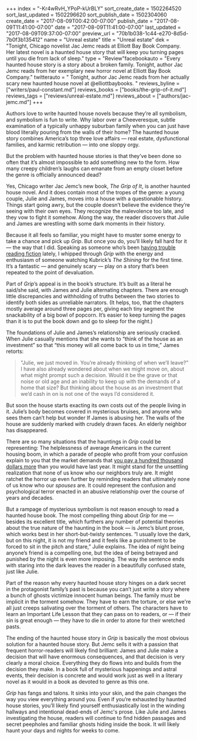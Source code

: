 +++
index = "-Kr4wRvH_YPoP-kUrBLY"
sort_create_date = 1502264520
sort_last_updated = 1502296620
sort_publish_date = 1502304060
create_date = "2017-08-09T00:42:00-07:00"
publish_date = "2017-08-09T11:41:00-07:00"
date = "2017-08-09T11:41:00-07:00"
last_updated = "2017-08-09T09:37:00-07:00"
preview_url = "70b1b038-1c44-e270-8d5d-7b0f3b135412"
name = "Unreal estate"
title = "Unreal estate"
dek = "Tonight, Chicago novelist Jac Jemc reads at Elliott Bay Book Company. Her latest novel is a haunted house story that will keep you turning pages until you die from lack of sleep."
type = "Review"facebookauto = "Every haunted house story is a story about a broken family.  Tonight, author Jac Jemc reads from her exemplary new horror novel at Elliott Bay Book Company."
twitterauto = " Tonight, author Jac Jemc reads from her actually scary new haunted house novel at @elliottbaybooks. "
reviews_byline = ["writers/paul-constant.md"]
reviews_books = ["books/the-grip-of-it.md"]
reviews_tags = ["reviews/unreal-estate.md"]
reviews_about = ["authors/jac-jemc.md"]
+++

Authors love to write haunted house novels because they’re all symbolism, and symbolism is fun to write. Why labor over a Cheeveresque, subtle examination of a typically unhappy suburban family when you can just have blood literally pouring from the walls of their home? The haunted house story combines America’s top three love affairs — real estate, dysfunctional families, and karmic retribution — into one sloppy orgy.

But the problem with haunted house stories is that they’ve been done so often that it’s almost impossible to add something new to the form. How many creepy children’s laughs can emanate from an empty closet before the genre is officially announced dead? 

Yes, Chicago writer Jac Jemc’s new book, *The Grip of It*, is another haunted house novel. And it does contain most of the tropes of the genre: a young couple, Julie and James, moves into a house with a questionable history. Things start going awry, but the couple doesn’t believe the evidence they’re seeing with their own eyes. They recognize the malevolence too late, and they vow to fight it somehow. Along the way, the reader discovers that Julie and James are wrestling with some dark moments in their history.

Because it all feels so familiar, you might have to muster some energy to take a chance and pick up *Grip*. But once you do, you’ll likely fall hard for it — the way that I did. Speaking as someone who’s been [having trouble reading fiction](http://www.seattlereviewofbooks.com/notes/2017/07/28/no-donald-trump-didnt-kill-fiction-he-just-knocked-it-out-for-a-little-while/) lately, I whipped through *Grip* with the energy and enthusiasm of someone watching Kubrick’s *The Shining* for the first time. It’s a fantastic — and genuinely scary — play on a story that’s been repeated to the point of devaluation.

Part of *Grip*’s appeal is in the book’s structure. It’s built as a literal he said/she said, with James and Julie alternating chapters. There are enough little discrepancies and withholding of truths between the two stories to identify both sides as unreliable narrators. (It helps, too, that the chapters mostly average around three pages per, giving each tiny segment the snackability of a big bowl of popcorn. It’s easier to keep turning the pages than it is to put the book down and go to sleep for the night.)

The foundations of Julie and James’s relationship are seriously cracked. When Julie casually mentions that she wants to “think of the house as an investment” so that “this money will all come back to us in time,” James retorts:

<blockquote>”Julie, we just moved in. You’re already thinking of when we’ll leave?” I have also already wondered about when we might move on, about what might prompt such a decision. Would it be the grave or that noise or old age and an inability to keep up with the demands of a home that size? But thinking about the house as an investment that we’d cash in on is not one of the ways I’d considered it.</blockquote>

But soon the house starts exacting its own costs out of the people living in it. Julie’s body becomes covered in mysterious bruises, and anyone who sees them can’t help but wonder If James is abusing her. The walls of the house are suddenly marked with crudely drawn faces. An elderly neighbor has disappeared.

There are so many situations that the hauntings in *Grip* could be representing: The helplessness of average Americans in the current housing boom, in which a parade of people who profit from your confusion explain to you that the market demands that [you pay a hundred thousand dollars more](http://www.seattletimes.com/business/real-estate/king-county-home-prices-grow-100000-in-a-year-for-first-time-ever/) than you would have last year. It might stand for the unsettling realization that none of us know who our neighbors truly are. It might ratchet the horror up even further by reminding readers that ultimately none of us know who our *spouses* are. It could represent the confusion and psychological terror enacted in an abusive relationship over the course of years and decades. 

But a rampage of mysterious symbolism is not reason enough to read a haunted house book. The most compelling thing about *Grip* for me — besides its excellent title, which furthers any number of potential theories about the true nature of the haunting in the book — is Jemc’s blunt prose, which works best in her short-but-twisty sentences. “I usually love the dark, but on this night, it is not my friend and it feels like a punishment to be forced to sit in the pitch and stare,” Julie explains. The idea of night being anyone’s friend is a compelling one, but the idea of being betrayed and punished by the night is even more imposing. The way the sentence ends with staring into the dark leaves the reader in a beautifully confused state, just like Julie.

Part of the reason why every haunted house story hinges on a dark secret in the protagonist family’s past is because you can’t just write a story where a bunch of ghosts victimize innocent human beings. The family must be implicit in the torment somehow. They have to earn the torture, or else we're all just creeps salivating over the torment of others. The characters have to learn an Important Life Lesson that they can pass on to readers, or — if their sin is great enough — they have to die in order to atone for their wretched pasts.

The ending of the haunted house story in *Grip* is basically the most obvious solution for a haunted house story. But Jemc sells it with a passion that frequent horror-readers will likely find brilliant: James and Julie make a decision that will have enormous consequences, and that decision is very clearly a moral choice. Everything they do flows into and builds from the decision they make. In a book full of mysterious happenings and astral events, their decision is concrete and would work just as well in a literary novel as it would in a book as devoted to genre as this one.

*Grip* has fangs and talons. It sinks into your skin, and the pain changes the way you view everything around you. Even if you’re exhausted by haunted house stories, you’ll likely find yourself enthusiastically lost in the winding hallways and intentional dead-ends of Jemc's prose. Like Julie and James investigating the house, readers will continue to find hidden passages and secret peepholes and familiar ghosts hiding inside the book. It will likely haunt your days and nights for weeks to come.
